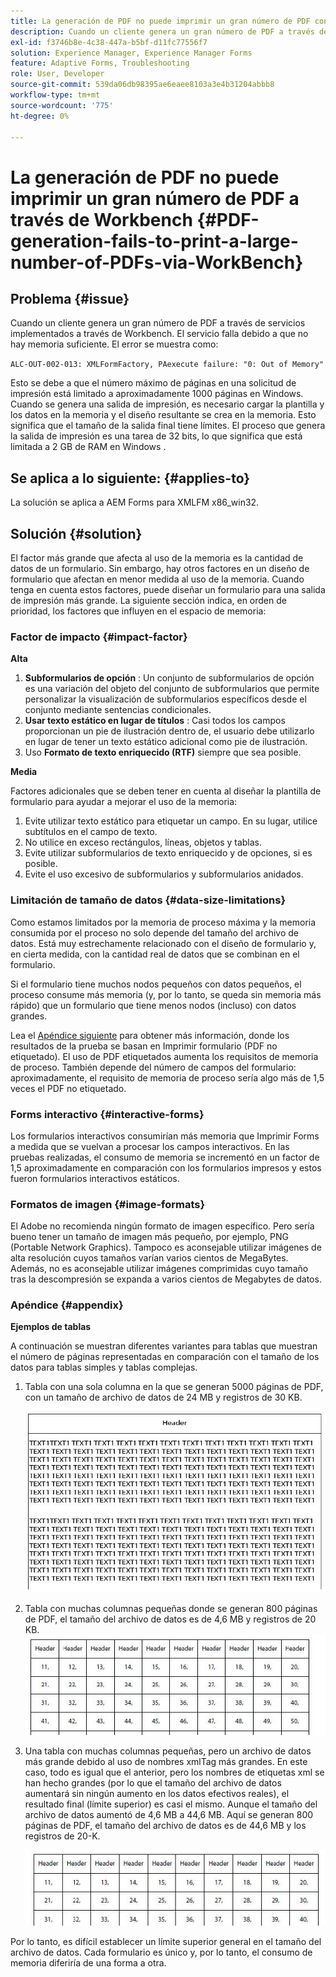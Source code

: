 ```yaml
---
title: La generación de PDF no puede imprimir un gran número de PDF con Workbench
description: Cuando un cliente genera un gran número de PDF a través de servicios implementados mediante Workbench, el servicio de impresión falla.
exl-id: f3746b8e-4c38-447a-b5bf-d11fc77556f7
solution: Experience Manager, Experience Manager Forms
feature: Adaptive Forms, Troubleshooting
role: User, Developer
source-git-commit: 539da06db98395ae6eaee8103a3e4b31204abbb8
workflow-type: tm+mt
source-wordcount: '775'
ht-degree: 0%

---
```


# La generación de PDF no puede imprimir un gran número de PDF a través de Workbench {#PDF-generation-fails-to-print-a-large-number-of-PDFs-via-WorkBench}

## Problema {#issue}

Cuando un cliente genera un gran número de PDF a través de servicios implementados a través de Workbench. El servicio falla debido a que no hay memoria suficiente. El error se muestra como:

`ALC-OUT-002-013: XMLFormFactory, PAexecute failure: "0: Out of Memory"`

<!-- Attached is a simplified template (BollatoRiservatiLandscape_table_simple.xdp) that simulates the problem.
Using the Designer, if we associate the template "BollatoRiservatiLandscape_table_semplice.xdp" with the XML file "BollatoRiservati.xml" during the generation of the pdf, the process comes to occupy 1.6 Gb of RAM. On the server side, with the complete template, the pdf generation process breaks down, occupying 2 GB of RAM.-->

Esto se debe a que el número máximo de páginas en una solicitud de impresión está limitado a aproximadamente 1000 páginas en Windows. Cuando se genera una salida de impresión, es necesario cargar la plantilla y los datos en la memoria y el diseño resultante se crea en la memoria. Esto significa que el tamaño de la salida final tiene límites. El proceso que genera la salida de impresión es una tarea de 32 bits, lo que significa que está limitada a 2 GB de RAM en Windows <!--and 4 GB on UNIX-->.

## Se aplica a lo siguiente: {#applies-to}

La solución se aplica a AEM Forms <!--JEE Server and AEM Forms on OSGi Server--> para XMLFM x86_win32.

## Solución {#solution}

El factor más grande que afecta al uso de la memoria es la cantidad de datos de un formulario. Sin embargo, hay otros factores en un diseño de formulario que afectan en menor medida al uso de la memoria. Cuando tenga en cuenta estos factores, puede diseñar un formulario para una salida de impresión más grande. La siguiente sección indica, en orden de prioridad, los factores que influyen en el espacio de memoria:

### Factor de impacto {#impact-factor}

**Alta**

1. **Subformularios de opción** : Un conjunto de subformularios de opción es una variación del objeto del conjunto de subformularios que permite personalizar la visualización de subformularios específicos desde el conjunto mediante sentencias condicionales.
1. **Usar texto estático en lugar de títulos** : Casi todos los campos proporcionan un pie de ilustración dentro de, el usuario debe utilizarlo en lugar de tener un texto estático adicional como pie de ilustración.
1. Uso **Formato de texto enriquecido (RTF)** siempre que sea posible.

**Media**

Factores adicionales que se deben tener en cuenta al diseñar la plantilla de formulario para ayudar a mejorar el uso de la memoria:

1. Evite utilizar texto estático para etiquetar un campo. En su lugar, utilice subtítulos en el campo de texto.
2. No utilice en exceso rectángulos, líneas, objetos y tablas.
3. Evite utilizar subformularios de texto enriquecido y de opciones, si es posible.
4. Evite el uso excesivo de subformularios y subformularios anidados.

### Limitación de tamaño de datos {#data-size-limitations}

Como estamos limitados por la memoria de proceso máxima y la memoria consumida por el proceso no solo depende del tamaño del archivo de datos. Está muy estrechamente relacionado con el diseño de formulario y, en cierta medida, con la cantidad real de datos que se combinan en el formulario.

Si el formulario tiene muchos nodos pequeños con datos pequeños, el proceso consume más memoria (y, por lo tanto, se queda sin memoria más rápido) que un formulario que tiene menos nodos (incluso) con datos grandes.

Lea el [Apéndice siguiente](#appendix) para obtener más información, donde los resultados de la prueba se basan en Imprimir formulario (PDF no etiquetado). El uso de PDF etiquetados aumenta los requisitos de memoria de proceso. También depende del número de campos del formulario: aproximadamente, el requisito de memoria de proceso sería algo más de 1,5 veces el PDF no etiquetado.

### Forms interactivo {#interactive-forms}

Los formularios interactivos consumirían más memoria que Imprimir Forms a medida que se vuelvan a procesar los campos interactivos. En las pruebas realizadas, el consumo de memoria se incrementó en un factor de 1,5 aproximadamente en comparación con los formularios impresos y estos fueron formularios interactivos estáticos.

### Formatos de imagen {#image-formats}

El Adobe no recomienda ningún formato de imagen específico. Pero sería bueno tener un tamaño de imagen más pequeño, por ejemplo, PNG (Portable Network Graphics). Tampoco es aconsejable utilizar imágenes de alta resolución cuyos tamaños varían varios cientos de MegaBytes. Además, no es aconsejable utilizar imágenes comprimidas cuyo tamaño tras la descompresión se expanda a varios cientos de Megabytes de datos.

### Apéndice {#appendix}

**Ejemplos de tablas**

A continuación se muestran diferentes variantes para tablas que muestran el número de páginas representadas en comparación con el tamaño de los datos para tablas simples y tablas complejas.

1. Tabla con una sola columna en la que se generan 5000 páginas de PDF, con un tamaño de archivo de datos de 24 MB y registros de 30 KB.

   ![table_single_column](/help/forms/using/assets/table_single_column.png)

1. Tabla con muchas columnas pequeñas donde se generan 800 páginas de PDF, el tamaño del archivo de datos es de 4,6 MB y registros de 20 KB.
   ![table_many_small_columns](/help/forms/using/assets/table_many_small_columns.png)

1. Una tabla con muchas columnas pequeñas, pero un archivo de datos más grande debido al uso de nombres xmlTag más grandes.
En este caso, todo es igual que el anterior, pero los nombres de etiquetas xml se han hecho grandes (por lo que el tamaño del archivo de datos aumentará sin ningún aumento en los datos efectivos reales), el resultado final (límite superior) es casi el mismo. Aunque el tamaño del archivo de datos aumentó de 4,6 MB a 44,6 MB. Aquí se generan 800 páginas de PDF, el tamaño del archivo de datos es de 44,6 MB y los registros de 20-K.

   ![table_large_xml_tagname](/help/forms/using/assets/table_bigger_xml_tagname.png)

Por lo tanto, es difícil establecer un límite superior general en el tamaño del archivo de datos. Cada formulario es único y, por lo tanto, el consumo de memoria diferiría de una forma a otra.
